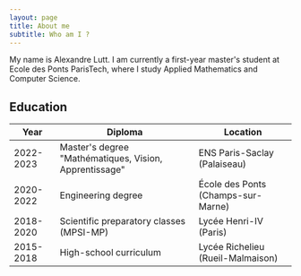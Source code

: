 ```yaml
---
layout: page
title: About me
subtitle: Who am I ?
---
```


My name is Alexandre Lutt. I am currently a first-year master's student at Ecole des Ponts ParisTech, where I study Applied Mathematics and Computer Science.

## Education

| Year      | Diploma                                                | Location                              |
| --------- | ------------------------------------------------------ | ------------------------------------- |
| 2022-2023 | Master's degree "Mathématiques, Vision, Apprentissage" | ENS Paris-Saclay (Palaiseau)          |
| 2020-2022 | Engineering degree                                     | École des Ponts (Champs-sur-Marne)    |
| 2018-2020 | Scientific preparatory classes (MPSI-MP)               | Lycée Henri-IV (Paris)                |
| 2015-2018 | High-school curriculum                                 | Lycée Richelieu (Rueil-Malmaison)     |
